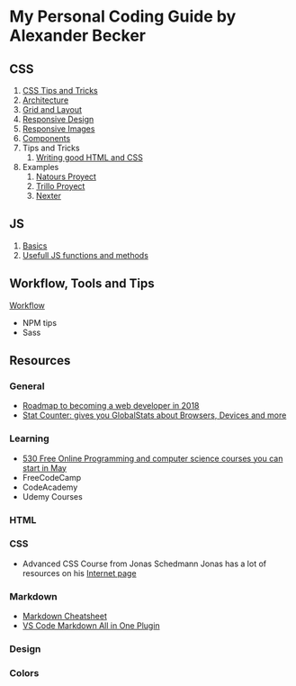 # My Personal Coding Guide by Alexander Becker

## CSS

1. [CSS Tips and Tricks](css/css-tips.md)
2. [Architecture](css/css-architecture.md)
3. [Grid and Layout](css/grid-and-layout.md)
4. [Responsive Design](css/responsive-design.md)
5. [Responsive Images](css/responsive-img.md)
6. [Components](css/components.md)
7. Tips and Tricks
    1. [Writing good HTML and CSS](css/writing-good-html-css.md)
8. Examples
    1. [Natours Proyect](https://natours.netlify.com/)
    2. [Trillo Proyect](http://trillo.netlify.com/)
    3. [Nexter](https://nexter.netlify.com/)

## JS

1. [Basics](js/js_basics.md)
2. [Usefull JS functions and methods](js/usefull-js-functions.md)

## Workflow, Tools and Tips
[Workflow](\workflow.md)
* NPM tips
* Sass

## Resources

### General
* [Roadmap to becoming a web developer in 2018](https://github.com/kamranahmedse/developer-roadmap)
* [Stat Counter: gives you GlobalStats about Browsers, Devices and more](http://gs.statcounter.com/)

### Learning
* [530 Free Online Programming and computer science courses you can start in May](https://medium.freecodecamp.org/530-free-online-programming-computer-science-courses-you-can-start-in-may-5e82f5307867)
* FreeCodeCamp
* CodeAcademy
* Udemy Courses

### HTML

### CSS
* Advanced CSS Course from Jonas Schedmann
Jonas has a lot of  resources on his [Internet page](http://codingheroes.io/resources/) 

### Markdown
* [Markdown Cheatsheet](https://github.com/adam-p/markdown-here/wiki/Markdown-Cheatsheet)
* [VS Code Markdown All in One Plugin](https://github.com/neilsustc/vscode-markdown)

### Design

### Colors
